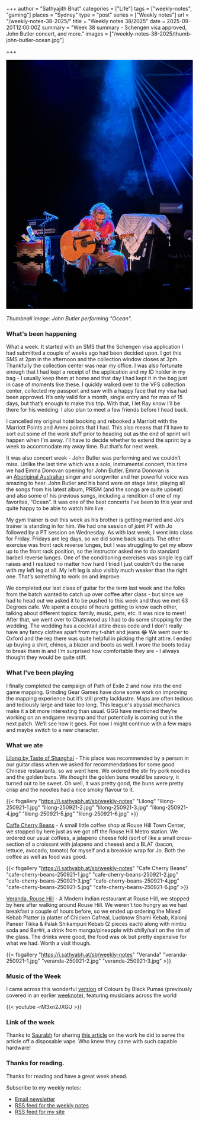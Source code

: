 +++
author = "Sathyajith Bhat"
categories = ["Life"]
tags = ["weekly-notes", "gaming"]
places = "Sydney"
type = "post"
series = ["Weekly notes"]
url = "/weekly-notes-38-2025/"
title = "Weekly notes 38/2025"
date = 2025-09-20T12:00:00Z
summary = "Week 38 summary  - Schengen visa approved, John Butler concert, and more." 
images = ["/weekly-notes-38-2025/thumb-john-butler-ocean.jpg"]

+++

![](thumb-john-butler-ocean.jpg)

_Thumbnail image: John Butler performing "Ocean"._


### What's been happening

What a week. It started with an SMS that the Schengen visa application I had submitted a couple of weeks ago had been decided upon. I got this SMS at 2pm in the afternoon and the collection window closes at 3pm. Thankfully the collection center was near my office. I was also fortunate enough that I had kept a receipt of the application and my ID holder in my bag - I usually keep them at home and that day I had kept it in the bag just in case of moments like these. I quickly walked over to the VFS collection center, collected my passport and saw with a happy face that my visa had been approved. It’s only valid for a month, single entry and for max of 15 days, but that’s enough to make this trip. With that, I let Ray know I’ll be there for his wedding. I also plan to meet a few friends before I head back. 

I cancelled my original hotel booking and rebooked a Marriott with the Marriott Points and Amex points that I had. This also means that I'll have to sort out some of the work stuff prior to heading out as the end of sprint will happen when I'm away. I'll have to decide whether to extend the sprint by a week to accommodate my away time. But that’s for next week. 

It was also concert week - John Butler was performing and we couldn’t miss. Unlike the last time which was a solo, instrumental concert, this time we had Emma Donovan opening for John Butler. Emma Donovan is an [Aboriginal Australian](https://en.m.wikipedia.org/wiki/Aboriginal_Australian "Aboriginal Australian") singer and songwriter and her powerful voice was amazing to hear. John Butler and his band were on stage later, playing all the songs from his latest album, PRISM (and the songs are quite upbeat) and also some of his previous songs, including a rendition of one of my favorites, “Ocean”. It was one of the best concerts I’ve been to this year and quite happy to be able to watch him live. 

My gym trainer is out this week as his brother is getting married and Jo’s trainer is standing in for him. We had one session of joint PT with Jo followed by a PT session on Wednesday. As with last week, I went into class for Friday. Fridays are leg days, so we did some back squats. The other exercise was front rack reverse lunges, but I was struggling to get my elbow up to the front rack position, so the instructor asked me to do standard barbell reverse lunges. One of the conditioning exercises was single leg calf raises and I realized no matter how hard I tried I just couldn’t do the raise with my left leg at all. My left leg is also visibly much weaker than the right one. That’s something to work on and improve. 

We completed our last class of guitar for the term last week and the folks from the batch wanted to catch up over coffee after class - but since we had to head out we asked it to be pushed to this week and thus we met 63 Degrees cafe. We spent a couple of hours getting to know each other, talking about different topics: family, music, pets, etc. It was nice to meet! After that, we went over to Chatswood as I had to do some shopping for the wedding. The wedding has a cocktail attire dress code and I don't really have any fancy clothes apart from my t-shirt and jeans 😂 We went over to Oxford and the rep there was quite helpful in picking the right attire. I ended up buying a shirt, chinos, a blazer and boots as well. I wore the boots today to break them in and I'm surprised how comfortable they are - I always thought they would be quite stiff. 

### What I've been playing

I finally completed the campaign of Path of Exile 2 and now into the end game mapping. Grinding Gear Games have done some work on improving the mapping experience but it’s still pretty lacklustre. Maps are often tedious and tediously large and take too long. This league's abyssal mechanics make it a bit more interesting than usual. GGG have mentioned they’re working on an endgame revamp and that potentially is coming out in the next patch. We’ll see how it goes. For now I might continue with a few maps and maybe switch to a new character. 

### What we ate

[Lilong by Taste of Shanghai](https://maps.app.goo.gl/gAthpK4r3i4sHepLA) - This place was recommended by a person in our guitar class when we asked for recommendations for some good Chinese restaurants, so we went here. We ordered the stir fry pork noodles and the golden buns. We thought the golden buns would be savoury, it turned out to be sweet. Oh well, it was pretty good, the buns were pretty crisp and the noodles had a nice smoky flavour to it. 

{{< fbgallery "https://i.sathyabh.at/sb/weekly-notes" "Lilong" "lilong-250921-1.jpg" "lilong-250921-2.jpg" "lilong-250921-3.jpg" "lilong-250921-4.jpg" "lilong-250921-5.jpg" "lilong-250921-6.jpg" >}}


[Caffe Cherry Beans](https://maps.app.goo.gl/8KEjMKbUu3PoHrNW7) - A small little coffee shop at Rouse Hill Town Center, we stopped by here just as we got off the Rouse Hill Metro station. We ordered our usual coffees, a jalapeno cheese fold (sort of like a small cross-section of a croissant with jalapeno and cheese) and a BLAT (bacon, lettuce, avocado, tomato) for myself and a breakkie wrap for Jo. Both the coffee as well as food was good.

{{< fbgallery "https://i.sathyabh.at/sb/weekly-notes" "Cafe Cherry Beans" "cafe-cherry-beans-250921-1.jpg" "cafe-cherry-beans-250921-2.jpg" "cafe-cherry-beans-250921-3.jpg" "cafe-cherry-beans-250921-4.jpg" "cafe-cherry-beans-250921-5.jpg" "cafe-cherry-beans-250921-6.jpg" >}}

[Veranda, Rouse Hill](https://maps.app.goo.gl/j3SvFb9xtaYuhziq9) - A Modern Indian restaurant at Rouse Hill, we stopped by here after walking around Rouse Hill. We weren't too hungry as we had breakfast a couple of hours before, so we ended up ordering the Mixed Kebab Platter (a platter of Chicken Cafreal, Lucknow Shami Kebab, Kalonji Paneer Tikka & Palak Shikampuri Kebab (2 pieces each) along with nimbu soda and Barबार, a drink from mango/pineapple with chilly/salt on the rim of the glass. The drinks were good, the food was ok but pretty expensive for what we had. Worth a visit though.

{{< fbgallery "https://i.sathyabh.at/sb/weekly-notes" "Veranda" "veranda-250921-1.jpg" "veranda-250921-2.jpg" "veranda-250921-3.jpg" >}}

### Music of the Week

I came across this wonderful [version](https://www.youtube.com/watch?v=-rM3xn2JXGU) of Colours by Black Pumas (previously covered in an earlier [weeknote](/weekly-notes-45-2024/)), featuring musicians across the world

{{< youtube -rM3xn2JXGU >}}


### Link of the week

Thanks to [Saurabh](https://blog.100rabh.com/) for sharing [this article](https://bogdanthegeek.github.io/blog/projects/vapeserver/) on the work he did to serve the article off a disposable vape. Who knew they came with such capable hardware!

### Thanks for reading.
Thanks for reading and have a great week ahead. 

Subscribe to my weekly notes:
- [Email newsletter](https://sathyabhat.substack.com/)
- [RSS feed for the weekly notes](https://sathyabh.at/series/weekly-notes/index.xml)
- [RSS feed for my site](https://sathyabh.at/index.xml)
